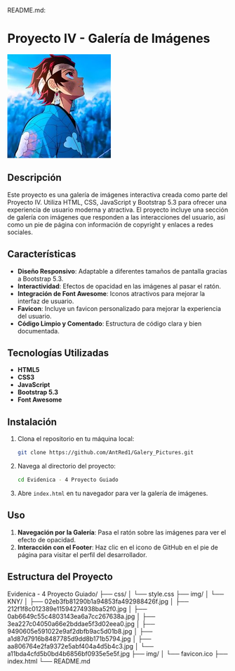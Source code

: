 README.md:

# Proyecto IV - Galería de Imágenes

![Banner del Proyecto](\img\KNY\aa806764e2fa9372e5abf404a4d5b4c3.jpg)

## Descripción

Este proyecto es una galería de imágenes interactiva creada como parte del Proyecto IV. Utiliza HTML, CSS, JavaScript y Bootstrap 5.3 para ofrecer una experiencia de usuario moderna y atractiva. El proyecto incluye una sección de galería con imágenes que responden a las interacciones del usuario, así como un pie de página con información de copyright y enlaces a redes sociales.

## Características

- **Diseño Responsivo**: Adaptable a diferentes tamaños de pantalla gracias a Bootstrap 5.3.
- **Interactividad**: Efectos de opacidad en las imágenes al pasar el ratón.
- **Integración de Font Awesome**: Iconos atractivos para mejorar la interfaz de usuario.
- **Favicon**: Incluye un favicon personalizado para mejorar la experiencia del usuario.
- **Código Limpio y Comentado**: Estructura de código clara y bien documentada.

## Tecnologías Utilizadas

- **HTML5**
- **CSS3**
- **JavaScript**
- **Bootstrap 5.3**
- **Font Awesome**

## Instalación

1. Clona el repositorio en tu máquina local:
    ```bash
    git clone https://github.com/AntRed1/Galery_Pictures.git
    ```

2. Navega al directorio del proyecto:
    ```bash
    cd Evidenica - 4 Proyecto Guiado
    ```

3. Abre `index.html` en tu navegador para ver la galería de imágenes.

## Uso

1. **Navegación por la Galería**: Pasa el ratón sobre las imágenes para ver el efecto de opacidad.
2. **Interacción con el Footer**: Haz clic en el icono de GitHub en el pie de página para visitar el perfil del desarrollador.

## Estructura del Proyecto

Evidenica - 4 Proyecto Guiado/
├── css/
│   └── style.css
├── img/
│   └── KNY/
│       ├── 02eb3fb81290b1a94853fa492988426f.jpg
│       ├── 212f1f8c012389e11594274938ba52f0.jpg
│       ├── 0ab6649c55c4803143ea6a7cc267638a.jpg
│       ├── 3ea227c04050a66e2bddae5f3d02eea0.jpg
│       ├── 9490605e591022e9af2dbfb9ac5d01b8.jpg
│       ├── a1d87d7916b8487785d9dd8b171b5794.jpg
│       ├── aa806764e2fa9372e5abf404a4d5b4c3.jpg
│       └── a11bda4cfd5b0bd4b6856bf0935e5e5f.jpg
├── img/
│   └── favicon.ico
├── index.html
└── README.md
